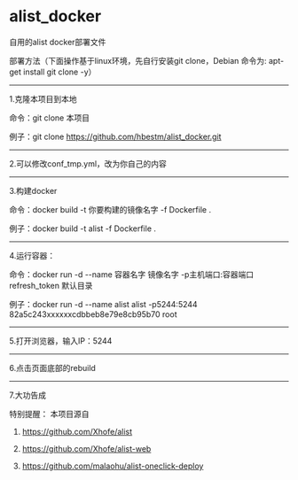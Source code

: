 # alist_docker
自用的alist docker部署文件

部署方法（下面操作基于linux环境，先自行安装git clone，Debian 命令为: apt-get install git clone -y）

--------------------------------------------------------------------------------------------------
1.克隆本项目到本地

命令：git clone 本项目

例子：git clone https://github.com/hbestm/alist_docker.git

--------------------------------------------------------------------------------------------------
2.可以修改conf_tmp.yml，改为你自己的内容

--------------------------------------------------------------------------------------------------
3.构建docker

命令：docker build -t 你要构建的镜像名字 -f Dockerfile .

例子：docker build -t alist -f Dockerfile .

--------------------------------------------------------------------------------------------------
4.运行容器：

命令：docker run -d --name 容器名字 镜像名字 -p主机端口:容器端口 refresh_token 默认目录

例子：docker run -d --name alist alist -p5244:5244 82a5c243xxxxxxcdbbeb8e79e8cb95b70 root

--------------------------------------------------------------------------------------------------
5.打开浏览器，输入IP：5244

--------------------------------------------------------------------------------------------------
6.点击页面底部的rebuild

--------------------------------------------------------------------------------------------------
7.大功告成


特别提醒：
本项目源自

1. https://github.com/Xhofe/alist

2. https://github.com/Xhofe/alist-web

3. https://github.com/malaohu/alist-oneclick-deploy
